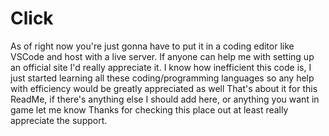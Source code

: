 # Click
As of right now you're just gonna have to put it in a coding editor like VSCode and host with a live server.
If anyone can help me with setting up an official site I'd really appreciate it.
I know how inefficient this code is, I just started learning all these coding/programming languages so any help with efficiency would be greatly appreciated as well
That's about it for this ReadMe, if there's anything else I should add here, or anything you want in game let me know
Thanks for checking this place out at least really appreciate the support.


